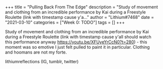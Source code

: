 +++
title = "Pulling Back From The Edge"
description = "Study of movement and clothing from an incredible performance by Kai during a Freestyle Roulette (link with timestamp cause y'a..."
author = "Lithium#7468"
date = "2021-03-10"
categories = ["Week 0: TODO"]
tags = []
+++

Study of movement and clothing from an incredible performance by Kai during a Freestyle Roulette (link with timestamp cause y'all should watch this performance anyway https://youtu.be/XFUyeYrCcN0?t=280) - this moment was so emotive I just felt pulled to paint it in particular. Clothing and hoomans are not my forte. 

lithiumreflections (IG, tumblr, twitter)
